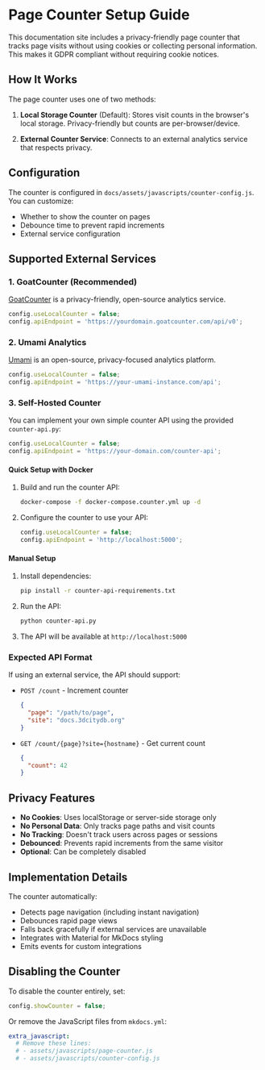 # Page Counter Setup Guide

This documentation site includes a privacy-friendly page counter that tracks page visits without using cookies or collecting personal information. This makes it GDPR compliant without requiring cookie notices.

## How It Works

The page counter uses one of two methods:

1. **Local Storage Counter** (Default): Stores visit counts in the browser's local storage. Privacy-friendly but counts are per-browser/device.

2. **External Counter Service**: Connects to an external analytics service that respects privacy.

## Configuration

The counter is configured in `docs/assets/javascripts/counter-config.js`. You can customize:

- Whether to show the counter on pages
- Debounce time to prevent rapid increments
- External service configuration

## Supported External Services

### 1. GoatCounter (Recommended)

[GoatCounter](https://www.goatcounter.com/) is a privacy-friendly, open-source analytics service.

```javascript
config.useLocalCounter = false;
config.apiEndpoint = 'https://yourdomain.goatcounter.com/api/v0';
```

### 2. Umami Analytics

[Umami](https://umami.is/) is an open-source, privacy-focused analytics platform.

```javascript
config.useLocalCounter = false;
config.apiEndpoint = 'https://your-umami-instance.com/api';
```

### 3. Self-Hosted Counter

You can implement your own simple counter API using the provided `counter-api.py`:

```javascript
config.useLocalCounter = false;
config.apiEndpoint = 'https://your-domain.com/counter-api';
```

#### Quick Setup with Docker

1. Build and run the counter API:

   ```bash
   docker-compose -f docker-compose.counter.yml up -d
   ```

2. Configure the counter to use your API:

   ```javascript
   config.useLocalCounter = false;
   config.apiEndpoint = 'http://localhost:5000';
   ```

#### Manual Setup

1. Install dependencies:

   ```bash
   pip install -r counter-api-requirements.txt
   ```

2. Run the API:

   ```bash
   python counter-api.py
   ```

3. The API will be available at `http://localhost:5000`

### Expected API Format

If using an external service, the API should support:

- `POST /count` - Increment counter

  ```json
  {
    "page": "/path/to/page",
    "site": "docs.3dcitydb.org"
  }
  ```

- `GET /count/{page}?site={hostname}` - Get current count

  ```json
  {
    "count": 42
  }
  ```

## Privacy Features

- **No Cookies**: Uses localStorage or server-side storage only
- **No Personal Data**: Only tracks page paths and visit counts
- **No Tracking**: Doesn't track users across pages or sessions
- **Debounced**: Prevents rapid increments from the same visitor
- **Optional**: Can be completely disabled

## Implementation Details

The counter automatically:

- Detects page navigation (including instant navigation)
- Debounces rapid page views
- Falls back gracefully if external services are unavailable
- Integrates with Material for MkDocs styling
- Emits events for custom integrations

## Disabling the Counter

To disable the counter entirely, set:

```javascript
config.showCounter = false;
```

Or remove the JavaScript files from `mkdocs.yml`:

```yaml
extra_javascript:
  # Remove these lines:
  # - assets/javascripts/page-counter.js
  # - assets/javascripts/counter-config.js
```
